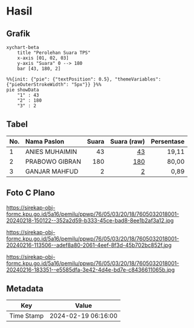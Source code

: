 # Hasil

## Grafik

```mermaid
xychart-beta
    title "Perolehan Suara TPS"
    x-axis [01, 02, 03]
    y-axis "Suara" 0 --> 180
    bar [43, 180, 2]
```

```mermaid
%%{init: {"pie": {"textPosition": 0.5}, "themeVariables": {"pieOuterStrokeWidth": "5px"}} }%%
pie showData
    "1" : 43
    "2" : 180
    "3" : 2
```

## Tabel

| No. | Nama Paslon    | Suara | Suara (raw) | Persentase |
|:--- |:-------------- | -----:| -----------:| ----------:|
| 1   | ANIES MUHAIMIN | 43    | [43][p-1]   | 19,11      |
| 2   | PRABOWO GIBRAN | 180   | [180][p-2]  | 80,00      |
| 3   | GANJAR MAHFUD  | 2     | [2][p-3]    | 0,89       |


[p-1]: https://github.com/gigit-pemilu/pemilu-2024-76-sulawesi-barat/blob/main/pilpres/hitung-suara/sub/76-sulawesi-barat/sub/05-majene/sub/03-sendana/sub/2018-paminggalan/sub/001-tps/sub/paslon-1.txt
[p-2]: https://github.com/gigit-pemilu/pemilu-2024-76-sulawesi-barat/blob/main/pilpres/hitung-suara/sub/76-sulawesi-barat/sub/05-majene/sub/03-sendana/sub/2018-paminggalan/sub/001-tps/sub/paslon-2.txt
[p-3]: https://github.com/gigit-pemilu/pemilu-2024-76-sulawesi-barat/blob/main/pilpres/hitung-suara/sub/76-sulawesi-barat/sub/05-majene/sub/03-sendana/sub/2018-paminggalan/sub/001-tps/sub/paslon-3.txt

## Foto C Plano

https://sirekap-obj-formc.kpu.go.id/5a16/pemilu/ppwp/76/05/03/20/18/7605032018001-20240218-150122--352a2d59-b333-45ce-bad8-8ee1b2af3a12.jpg

https://sirekap-obj-formc.kpu.go.id/5a16/pemilu/ppwp/76/05/03/20/18/7605032018001-20240216-113506--adef8a80-2061-4eef-8f3d-45b702bc852f.jpg

https://sirekap-obj-formc.kpu.go.id/5a16/pemilu/ppwp/76/05/03/20/18/7605032018001-20240216-183351--e5585dfa-3e42-4d4e-bd7e-c8436611065b.jpg


## Metadata

| Key        | Value               |
| ---------- | ------------------- |
| Time Stamp | 2024-02-19 06:16:00 |



